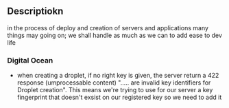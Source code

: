 ## Descriptiokn

in the process of deploy and creation of servers and applications many things may going on; we shall handle as much as we can to add ease to dev life

### Digital Ocean


- when creating a droplet, if no right key is given, the server return a 422 response (umprocessable content) "..... are invalid key identifiers for Droplet creation". This means we're trying to use for our server a key fingerprint that doesn't exsist on our registered key so we need to add it